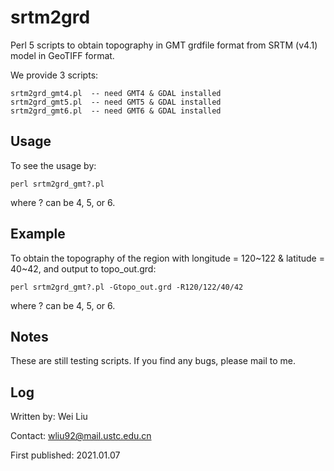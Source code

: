 # srtm2grd

Perl 5 scripts to obtain topography in GMT grdfile format from SRTM (v4.1) model in GeoTIFF format.

We provide 3 scripts:

```
srtm2grd_gmt4.pl  -- need GMT4 & GDAL installed
srtm2grd_gmt5.pl  -- need GMT5 & GDAL installed
srtm2grd_gmt6.pl  -- need GMT6 & GDAL installed
```

## Usage

To see the usage by:

`perl srtm2grd_gmt?.pl`

where ? can be 4, 5, or 6.

## Example

To obtain the topography of the region with longitude = 120~122 & latitude = 40~42,
and output to topo_out.grd:

`perl srtm2grd_gmt?.pl -Gtopo_out.grd -R120/122/40/42`

where ? can be 4, 5, or 6.

## Notes

These are still testing scripts. If you find any bugs, please mail to me.

## Log

Written by: Wei Liu

Contact: wliu92@mail.ustc.edu.cn

First published: 2021.01.07
